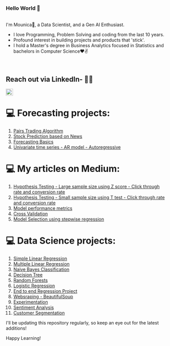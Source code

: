 
### Hello World 👋 

<br/>
I'm Mounica🙌, a Data Scientist, and a Gen AI Enthusiast. 
<br/>

- I love Programming, Problem Solving and coding from the last 10 years.
- Profound interest in building projects and products that 'stick'.
- I hold a Master's degree in Business Analytics focused in Statistics and bachelors in Computer Science❤✌

<br />

## Reach out via LinkedIn- 👨‍💻
<a href="https://www.linkedin.com/in/sai-mounica-gudimella/">
<img align="left" alt="Mounica" width="22px" src="https://cdn.jsdelivr.net/npm/simple-icons@v3/icons/linkedin.svg" />
</a>
<br />

# 💻 Forecasting projects:

1. [Pairs Trading Algorithm](https://github.com/SaiMounicaGudimella/Pairs-Trading-Strategy)
2. [Stock Prediction based on News](https://github.com/SaiMounicaGudimella/Stock-Prediction)
3. [Forecasting Basics](https://github.com/SaiMounicaGudimella/ForecastingBasics)
4. [Univariate time series - AR model - Autoregressive](https://github.com/SaiMounicaGudimella/Autoregressive-model)

# 💻 My articles on Medium:

1. [Hypothesis Testing - Large sample size using Z score - Click through rate and conversion rate](https://mounicag.medium.com/a-b-test-product-analytics-case-study-large-sample-size-1d2b5eb75f8d)
2. [Hypothesis Testing - Small sample size using T test - Click through rate and conversion rate](https://mounicag.medium.com/a-b-test-product-analytics-case-study-small-sample-size-d5ad85e48b9d)
3. [Model performance metrics](https://mounicag.medium.com/confusion-matrix-why-so-confusing-18e52a9910ac)
4. [Cross Validation](https://github.com/SaiMounicaGudimella/Improving-model-performance)
5. [Model Selection using stepwise regression](https://github.com/SaiMounicaGudimella/Improving-model-performance)
   

# 💻 Data Science projects:

1. [Simple Linear Regression](https://github.com/SaiMounicaGudimella/Simple-Linear-Regression)
2. [Multiple Linear Regression](https://github.com/SaiMounicaGudimella/Insurance-Premium-Prediction)
3. [Naive Bayes Classification](https://github.com/SaiMounicaGudimella/Naive-Bayes-Spam-Classifier)
4. [Decision Tree]()
5. [Random Forests](https://github.com/SaiMounicaGudimella/Random-Forest-Implementation)
6. [Logistic Regression](https://github.com/SaiMounicaGudimella/MarketingCampaignConversion)
7. [End to end Regression Project](https://github.com/SaiMounicaGudimella/StudentPerformancePrediction-End-to-end-ML-Project)
8. [Websraping - BeautifulSoup](https://github.com/SaiMounicaGudimella/WebScraping-Amazon-Books)
9. [Experimentation](https://github.com/SaiMounicaGudimella/Experimentation_WebsiteDesign_ConversionRate)
10. [Sentiment Analysis](https://github.com/SaiMounicaGudimella/SentimentAnalysis)
11. [Customer Segmentation](https://github.com/SaiMounicaGudimella/CustomerSegmentation)

I'll be updating this repository regularly, so keep an eye out for the latest additions!

Happy Learning!
